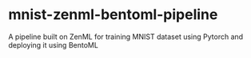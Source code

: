 # mnist-zenml-bentoml-pipeline
A pipeline built on ZenML for training MNIST dataset using Pytorch and deploying it using BentoML

